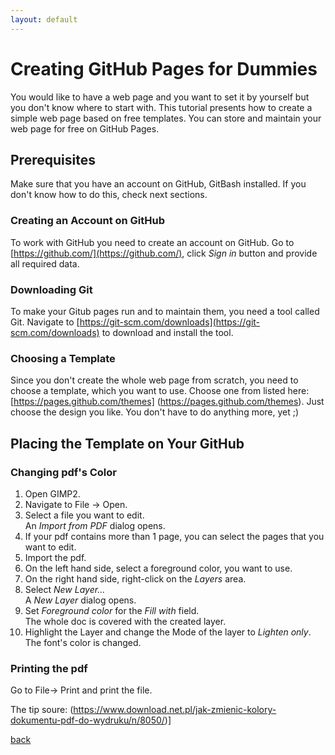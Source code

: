```yaml
---
layout: default
---
```


# Creating GitHub Pages for Dummies

You would like to have a web page and you want to set it by yourself but you don't know where to start with. This tutorial presents how to create a simple web page based on free templates. You can store and maintain your web page for free on GitHub Pages.

## Prerequisites
Make sure that you have an account on GitHub, GitBash installed. If you don't know how to do this, check next sections.

### Creating an Account on GitHub
To work with GitHub you need to create an account on GitHub.
Go to [https://github.com/](https://github.com/), click _Sign_ _in_ button and provide all required data.

### Downloading Git
To make your Gitub pages run and to maintain them, you need a tool called Git. Navigate to [https://git-scm.com/downloads](https://git-scm.com/downloads) to download and install the tool.

### Choosing a Template
Since you don't create the whole web page from scratch, you need to choose a template, which you want to use. Choose one from listed here: [https://pages.github.com/themes] (https://pages.github.com/themes).
Just choose the design you like. You don't have to do anything more, yet ;)

## Placing the Template on Your GitHub


### Changing pdf's Color

1. Open GIMP2.
1. Navigate to File -> Open.
1. Select a file you want to edit. <br/>
An _Import from PDF_ dialog opens.
1. If your pdf contains more than 1 page, you can select the pages that you want to edit.
1. Import the pdf.
1. On the left hand side, select a foreground color, you want to use.
1. On the right hand side, right-click on the _Layers_ area.
1. Select _New Layer..._ <br/>
A _New Layer_ dialog opens.
1. Set _Foreground color_ for the _Fill with_ field. <br/>
The whole doc is covered with the created layer.
1. Highlight the Layer and change the Mode of the layer to _Lighten only_. <br/>
The font's color is changed.

### Printing the pdf

Go to File-> Print and print the file.


The tip soure: (https://www.download.net.pl/jak-zmienic-kolory-dokumentu-pdf-do-wydruku/n/8050/)]

[back](./)

